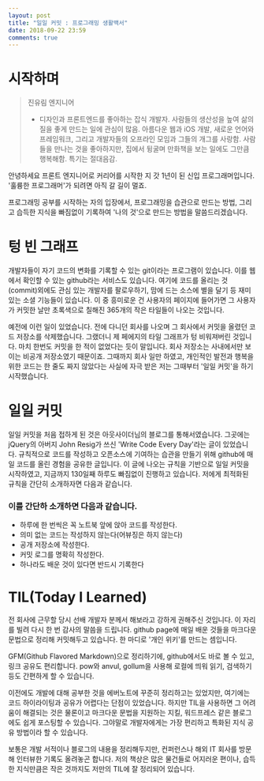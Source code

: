 ```yaml
---
layout: post
title: "일일 커밋 : 프로그래밍 생활백서"
date: 2018-09-22 23:59
comments: true
---
```


# 시작하며 
> 진유림 엔지니어
> - 디자인과 프론트엔드를 좋아하는 잡식 개발자. 사람들의 생산성을 높여 삶의 질을 좋게 만드는 일에 관심이 많음. 아름다운 웹과 iOS 개발, 새로운 언어와 프레임워크, 그리고 개발자들의 오프라인 모임과 그들의 개그를 사랑함. 사람들을 만나는 것을 좋아하지만, 집에서 뒹굴며 만화책을 보는 일에도 그만큼 행복해함. 특기는 절대음감.

안녕하세요 프론트 엔지니어로 커리어를 시작한 지 갓 1년이 된 신입 프로그래머입니다. '훌륭한 프로그래머'가 되려면 아직 갈 길이 멀죠.

프로그래밍 공부를 시작하는 자의 입장에서, 프로그래밍을 습관으로 만드는 방법, 그리고 습득한 지식을 빠짐없이 기록하여 '나의 것'으로 만드는 방법을 말씀드리겠습니다.

# 텅 빈 그래프

개발자들이 자기 코드의 변화를 기록할 수 있는 git이라는 프로그램이 있습니다. 이를 웹에서 확인할 수 있는 github라는 서비스도 있습니다. 여기에 코드를 올리는 것(commit)외에도 관심 있는 개발자를 팔로우하기, 맘에 드는 소스에 별을 달기 등 재미있는 소셜 기능들이 있습니다. 이 중 흥미로운 건 사용자의 페이지에 들어가면 그 사용자가 커밋한 날만 초록색으로 칠해진 365개의 작은 타일들이 나오는 것입니다.

예전에 이런 일이 있었습니다. 전에 다니던 회사를 나오며 그 회사에서 커밋을 올렸던 코드 저장소를 삭제했습니다. 그랬더니 제 페에지의 타일 그래프가 텅 비워져버린 것입니다. 마치 한번도 커밋을 한 적이 없었다는 듯이 말입니다. 회사 저장소는 사내에서만 보이는 비공개 저장소였기 때문이죠. 그때까지 회사 일만 하였고, 개인적인 발전과 행복을 위한 코드는 한 줄도 짜지 않았다는 사실에 자극 받은 저는 그때부터 '일일 커밋'을 하기 시작했습니다.

# 일일 커밋

일일 커밋을 처음 접하게 된 것은 아웃사이더님의 블로그를 통해서였습니다. 그곳에는 jQuery의 아버지 John Resig가 쓰신 'Write Code Every Day'라는 글이 있었습니다. 규칙적으로 코드를 작성하고 오픈소스에 기여하는 습관을 만들기 위해 github에 매일 코드를 올린 경험을 공유한 글입니다. 이 글에 나오는 규칙을 기반으로 일일 커밋을 시작하였고, 지금까지 130일째 하루도 빠짐없이 진행하고 있습니다. 저에게 최적화된 규칙을 간단히 소개하자면 다음과 같습니다.

### 이를 간단하 소개하면 다음과 같습니다.
- 하루에 한 번씩은 꼭 노트북 앞에 앉아 코드를 작성한다.
- 의미 없는 코드는 작성하지 않는다(어뷰징은 하지 않는다)
- 공개 저장소에 작성한다.
- 커밋 로그를 명확히 작성한다.
- 하나라도 배운 것이 있다면 반드시 기록한다

# TIL(Today I Learned)

전 회사에 근무할 당시 선배 개발자 분께서 해보라고 강하게 권해주신 것입니다. 이 자리를 빌려 다시 한 번 감사의 말씀을 드립니다. github page에 매일 배운 것들을 마크다운 문법으로 정리해 커밋해두고 있습니다. 한 마디로 '개인 위키'를 만드는 셈입니다.

GFM(Github Flavored Markdown)으로 정리하기에, github에서도 바로 볼 수 있고, 링크 공유도 편리합니다. pow와 anvul, gollum을 사용해 로컬에 띄워 읽기, 검색하기 등도 간편하게 할 수 있습니다.

이전에도 개발에 대해 공부한 것을 에버노트에 꾸준히 정리하고는 있었지만, 여기에는 코드 하이라이팅과 공유가 어렵다는 단점이 있었습니다. 하지만 TIL을 사용하면 그 어려움이 해결되는 것은 물론이고 마크다운 문법을 지원하는 지킬, 워드프레스 같은 블로그에도 쉽게 포스팅할 수 있습니다. 그야말로 개발자에게는 가장 편리하고 특화된 지식 공유 방법이라 할 수 있습니다.

보통은 개발 서적이나 블로그의 내용을 정리해두지만, 컨퍼런스나 해외 IT 회사를 방문해 인터뷰한 기록도 올려놓곤 합니다. 저의 책상은 많은 물건들로 어지러운 편이나, 습득한 지식만큼은 작은 것까지도 저만의 TIL에 잘 정리되어 있습니다.
